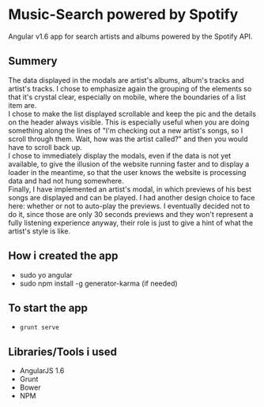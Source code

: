 # Music-Search powered by Spotify

Angular v1.6 app for search artists and albums powered by the Spotify API.


## Summery

The data displayed in the modals are artist's albums, album's tracks and artist's tracks. I chose to emphasize again the grouping of the elements so that it's crystal clear, especially on mobile, where the boundaries of a list item are.<br>
I chose to make the list displayed scrollable and keep the pic and the details on the header always visible. This is especially useful when you are doing something along the lines of "I'm checking out a new artist's songs, so I scroll through them. Wait, how was the artist called?" and then you would have to scroll back up.<br>
I chose to immediately display the modals, even if the data is not yet available, to give the illusion of the website running faster and to display a loader in the meantime, so that the user knows the website is processing data and had not hung somewhere.<br>
Finally, I have implemented an artist's modal, in which previews of his best songs are displayed and can be played. 
I had another design choice to face here: whether or not to auto-play the previews. 
I eventually decided not to do it, since those are only 30 seconds previews and they won't represent a fully listening experience anyway, their role is just to give a hint of what the artist's style is like.

## How i created the app
- sudo yo angular
- sudo npm install -g generator-karma (if needed)

## To start the app
- `grunt serve`

## Libraries/Tools i used
- AngularJS 1.6
- Grunt
- Bower
- NPM
